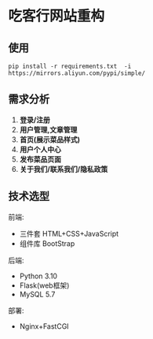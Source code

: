 # 吃客行网站重构

## 使用

`pip install -r requirements.txt  -i https://mirrors.aliyun.com/pypi/simple/`


## 需求分析

1. **登录/注册**
2. **用户管理,文章管理**
3. **首页(展示菜品样式)**
4. **用户个人中心**
5. **发布菜品页面**
6. **关于我们/联系我们/隐私政策**

## 技术选型

前端: 

- 三件套 HTML+CSS+JavaScript
- 组件库 BootStrap

后端:
- Python 3.10
- Flask(web框架)
- MySQL 5.7 

部署: 
-  Nginx+FastCGI

